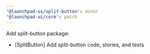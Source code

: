 ```yaml
---
'@launchpad-ui/split-button': minor
'@launchpad-ui/core': patch
---
```


Add split-button package:

- [SplitButton] Add split-button code, stories, and tests
